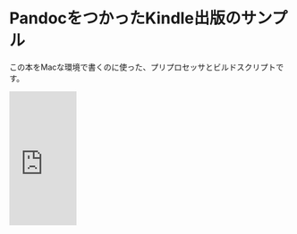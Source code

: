PandocをつかったKindle出版のサンプル
====================

この本をMacな環境で書くのに使った、プリプロセッサとビルドスクリプトです。

<iframe src="http://rcm-fe.amazon-adsystem.com/e/cm?lt1=_blank&bc1=000000&IS2=1&bg1=FFFFFF&fc1=000000&lc1=0000FF&t=belkatype-22&o=9&p=8&l=as4&m=amazon&f=ifr&ref=ss_til&asins=B00J9MHG66" style="width:120px;height:240px;" scrolling="no" marginwidth="0" marginheight="0" frameborder="0"></iframe>

